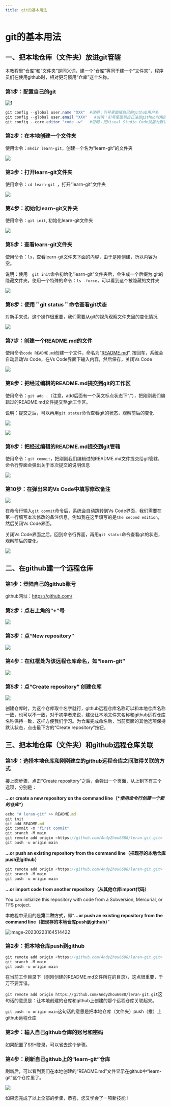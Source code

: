 ```yaml
---
title: git的基本用法
---
```

# git的基本用法

## 一、把本地仓库（文件夹）放进git管辖

本教程里“仓库”和“文件夹”是同义词，建一个“仓库”等同于建一个“文件夹”，程序员们在使用github时，相对更习惯用“仓库”这个名称。

### 第1步：配置自己的git

![1](git-basic.assets/1.png)

```powershell
git config --global user.name "XXX"  #说明：引号里面填自己的github用户名
git config --global user.email "XXX"   #说明：引号里面填自己注册github时用的邮箱
git config --core.editor "code -w"   #说明：把Visual Studio Code设置为默认编辑器。Visual Studio Code后面简称为“VS Code”
```



### 第2步：在本地创建一个文件夹

使用命令：`mkdir learn-git`，创建一个名为“learn-git”的文件夹

![](git-basic.assets/2.png)

### 第3步：打开learn-git文件夹

使用命令：`cd learn-git `，打开“learn-git”文件夹

![](git-basic.assets/3.png)

### 第4步：初始化learn-git文件夹

使用命令：`git init`, 初始化learn-git文件夹

![](git-basic.assets/4.png)

### 第5步：查看learn-git文件夹

使用命令：`ls`，查看learn-git文件夹下面的内容，由于是刚创建，所以内容为空。

说明：使用　`git init`命令初始化“learn-git”文件夹后，会生成一个后缀为.git的隐藏文件夹，使用一个特殊的命令：`ls -force`，可以看到这个被隐藏的文件夹

![](git-basic.assets/5.png)

### 第6步：使用＂git status＂命令查看git状态

对新手来说，这个操作很重要，我们需要从git的视角观察文件夹里的变化情况

![](git-basic.assets/6.png)

### 第7步：创建一个README.md的文件

使用命令`code README.md`创建一个文件，命名为“[README.md](http://README.md)”, 按回车，系统会自动启动Vs Code，在Vs Code界面下输入内容，然后保存，关闭Vs Code

![](git-basic.assets/7.png)

### 第8步：把经过编辑的README.md提交到git的工作区

使用命令：`git add .`（注意，add后面有一个英文标点状态下“.”），把刚刚我们编辑过的README.md文件提交至git工作区。

说明：提交之后，可以再用`git status`命令查看git的状态，观察前后的变化

![](git-basic.assets/8-1.png)

![](git-basic.assets/8-2.png)

### 第9步：把经过编辑的README.md提交到git管辖

使用命令：`git commit`，把刚刚我们编辑过的README.md文件提交给git管辖，命令行界面会弹出关于本次提交的说明信息

![](git-basic.assets/9.png)

### 第10步：在弹出来的Vs Code中填写修改备注

![](git-basic.assets/10.png)

在命令行输入`git commit`命令后，系统会自动跳转到Vs Code界面，我们需要在第一行填写本次修改的备注信息，例如我在这里填写的是`the second edition`，然后关闭Vs Code界面。

关闭Vs Code界面之后，回到命令行界面，再用`git status`命令查看git的状态，观察前后的变化。

![](git-basic.assets/10-1.png)

## 二、在github建一个远程仓库

### 第1步：登陆自己的github账号

github网址：https://github.com/

### 第2步：点右上角的“+”号

![](git-basic.assets/11.png)

### 第3步：点“New repository”

![](git-basic.assets/12.png)

### 第4步：在红框处为该远程仓库命名，如“learn-git”

![](git-basic.assets/13.png)

### 第5步：点“Create repository” 创建仓库

![](git-basic.assets/14.png)

创建仓库时，为这个仓库取个名字就行，github远程仓库名称可以和本地仓库名称一致，也可以不一致，对于初学者来说，建议让本地文件夹名称和github远程仓库名称保持一致，这样方便我们学习。为仓库完成命名后，当前页面的其他选项保持默认状态，点击最下方的“Create repository”按钮。

## 三、把本地仓库（文件夹）和github远程仓库关联

### 第1步：选择本地仓库和刚刚建立的github远程仓库之间取得关联的方式

接上面步骤，点击“Create repository”之后，会弹出一个页面，从上到下有三个选项，分别是：

**…or create a new repository on the command line（\**使用命令行创建一个新的仓库\**）**

```jsx
echo "# leran-git" >> README.md
git init
git add README.md
git commit -m "first commit"
git branch -M main
git remote add origin <https://github.com/AndyZhou6688/leran-git.git>
git push -u origin main
```

**…or push an existing repository from the command line（把现存的本地仓库push到github）**

```jsx
git remote add origin <https://github.com/AndyZhou6688/leran-git.git>
git branch -M main
git push -u origin main
```

**…or import code from another repository（从其他仓库import代码）**

You can initialize this repository with code from a Subversion, Mercurial, or TFS project.

本教程中采用的是**第二种**方式，即“**…or push an existing repository from the command line（把现存的本地仓库push到github）**”

![image-20230223164514422](https://gitee.com/andy116688/Typora/raw/master/img/image-20230223164514422.png)

### 第2步：把本地仓库push到github

```jsx
git remote add origin <https://github.com/AndyZhou6688/leran-git.git>
git branch -M main
git push -u origin main
```

在当前工作目录下（刚刚创建的README.md文件所在的目录），这点很重要，千万不要弄错。

`git remote add origin https://github.com/AndyZhou6688/leran-git.git`这句话的意思是：让本地创建的仓库和github上创建的那个远程仓库关联起来。

`git push -u origin main`这句话的意思是把本地仓库（文件夹）push（推）上github远程仓库

### 第3步：输入自己github仓库的账号和密码

如果配置了SSH登录，可以省去这个步骤。

### 第4步：刷新自己github上的“learn-git”仓库

刷新后，可以看到我们在本地创建的“README.md”文件显示在github中“learn-git”这个仓库里了。

![](git-basic.assets/15.png)

如果您完成了以上全部的步骤，恭喜，您又学会了一项新技能！